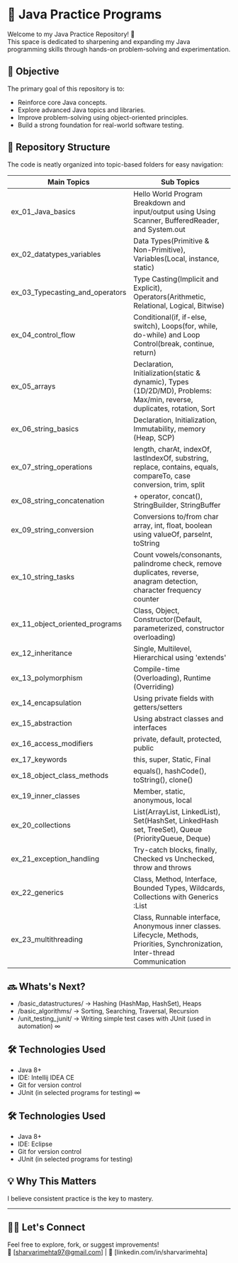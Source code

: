 # 🧠 Java Practice Programs

Welcome to my Java Practice Repository! 🚀  
This space is dedicated to sharpening and expanding my Java programming skills through hands-on problem-solving and experimentation.

## 🎯 Objective

The primary goal of this repository is to:
- Reinforce core Java concepts.
- Explore advanced Java topics and libraries.
- Improve problem-solving using object-oriented principles.
- Build a strong foundation for real-world software testing.

## 📂 Repository Structure

The code is neatly organized into topic-based folders for easy navigation:

| Main Topics                     | Sub Topics                                                                                                                      |
|---------------------------------|---------------------------------------------------------------------------------------------------------------------------------|
| ex_01_Java_basics               | Hello World Program Breakdown and input/output using Using Scanner, BufferedReader, and System.out                              |
| ex_02_datatypes_variables       | Data Types(Primitive & Non-Primitive), Variables(Local, instance, static)                                                       |
| ex_03_Typecasting_and_operators | Type Casting(Implicit and Explicit), Operators(Arithmetic, Relational, Logical, Bitwise)                                        |
| ex_04_control_flow              | Conditional(if, if-else, switch), Loops(for, while, do-while) and Loop Control(break, continue, return)                         |
| ex_05_arrays                    | Declaration, Initialization(static & dynamic), Types (1D/2D/MD), Problems: Max/min, reverse, duplicates, rotation, Sort         |
| ex_06_string_basics             | Declaration, Initialization, Immutability, memory (Heap, SCP)                                                                   |
| ex_07_string_operations         | length, charAt, indexOf, lastIndexOf, substring, replace, contains, equals, compareTo, case conversion, trim, split             |
| ex_08_string_concatenation      | + operator, concat(), StringBuilder, StringBuffer                                                                               |
| ex_09_string_conversion         | Conversions to/from char array, int, float, boolean using valueOf, parseInt, toString                                           |
| ex_10_string_tasks              | Count vowels/consonants, palindrome check, remove duplicates, reverse, anagram detection, character frequency counter           |
| ex_11_object_oriented_programs  | Class, Object, Constructor(Default, parameterized, constructor overloading)                                                     |
| ex_12_inheritance               | Single, Multilevel, Hierarchical using 'extends'                                                                                |
| ex_13_polymorphism              | Compile-time (Overloading), Runtime (Overriding)                                                                                |
| ex_14_encapsulation             | Using private fields with getters/setters                                                                                       |
| ex_15_abstraction               | Using abstract classes and interfaces                                                                                           |
| ex_16_access_modifiers          | private, default, protected, public                                                                                             |
| ex_17_keywords                  | this, super, Static, Final                                                                                                      |
| ex_18_object_class_methods      | equals(), hashCode(), toString(), clone()                                                                                       |
| ex_19_inner_classes             | Member, static, anonymous, local                                                                                                |
| ex_20_collections               | List(ArrayList, LinkedList), Set(HashSet, LinkedHash set, TreeSet), Queue (PriorityQueue, Deque)                                |
| ex_21_exception_handling        | Try-catch blocks, finally, Checked vs Unchecked, throw and throws                                                               |
| ex_22_generics                  | Class, Method, Interface, Bounded Types, Wildcards, Collections with Generics :List<String>                                     | 
| ex_23_multithreading            | Class, Runnable interface, Anonymous inner classes. Lifecycle, Methods, Priorities, Synchronization, Inter-thread Communication |

## 🔜 Whats's Next? 
- /basic_datastructures/     → Hashing (HashMap, HashSet), Heaps
- /basic_algorithms/         → Sorting, Searching, Traversal, Recursion
- /unit_testing_junit/       → Writing simple test cases with JUnit (used in automation) 
∞

## 🛠 Technologies Used

- Java 8+
- IDE: Intellij IDEA CE
- Git for version control
- JUnit (in selected programs for testing)
∞

## 🛠 Technologies Used

- Java 8+
- IDE: Eclipse
- Git for version control
- JUnit (in selected programs for testing)

## 💡 Why This Matters

I believe consistent practice is the key to mastery.

---

## 🙋‍♂️ Let's Connect

Feel free to explore, fork, or suggest improvements!  
📧 [sharvarimehta97@gmail.com] | 💼 [linkedin.com/in/sharvarimehta] 
